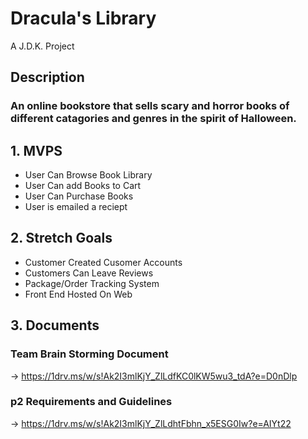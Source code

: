 # Dracula's Library
A J.D.K. Project
## Description
### An online bookstore that sells scary and horror books of different catagories and genres in the spirit of Halloween.
## 1. MVPS
  - User Can Browse Book Library
  - User Can add Books to Cart
  - User Can Purchase Books
  - User is emailed a reciept
## 2. Stretch Goals
  - Customer Created Cusomer Accounts
  - Customers Can Leave Reviews
  - Package/Order Tracking System
  - Front End Hosted On Web
## 3. Documents
  ### Team Brain Storming Document
   -> https://1drv.ms/w/s!Ak2I3mlKjY_ZlLdfKC0lKW5wu3_tdA?e=D0nDlp
  ### p2 Requirements and Guidelines
   -> https://1drv.ms/w/s!Ak2I3mlKjY_ZlLdhtFbhn_x5ESG0Iw?e=AIYt22
